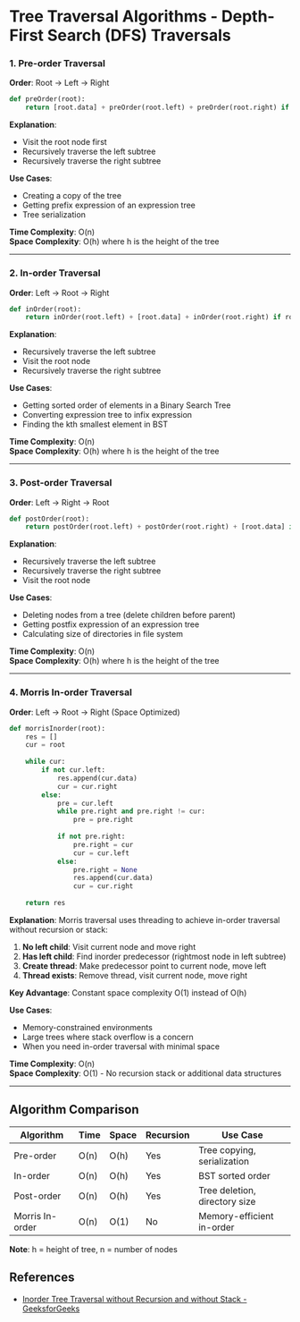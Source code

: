 # Tree Traversal Algorithms - Depth-First Search (DFS) Traversals

### 1. Pre-order Traversal
**Order**: Root → Left → Right

```python
def preOrder(root):
    return [root.data] + preOrder(root.left) + preOrder(root.right) if root else []
```

**Explanation**: 
- Visit the root node first
- Recursively traverse the left subtree
- Recursively traverse the right subtree

**Use Cases**: 
- Creating a copy of the tree
- Getting prefix expression of an expression tree
- Tree serialization

**Time Complexity**: O(n)  
**Space Complexity**: O(h) where h is the height of the tree

---

### 2. In-order Traversal
**Order**: Left → Root → Right

```python
def inOrder(root):
    return inOrder(root.left) + [root.data] + inOrder(root.right) if root else []
```

**Explanation**:
- Recursively traverse the left subtree
- Visit the root node
- Recursively traverse the right subtree

**Use Cases**:
- Getting sorted order of elements in a Binary Search Tree
- Converting expression tree to infix expression
- Finding the kth smallest element in BST

**Time Complexity**: O(n)  
**Space Complexity**: O(h) where h is the height of the tree

---

### 3. Post-order Traversal
**Order**: Left → Right → Root

```python
def postOrder(root):
    return postOrder(root.left) + postOrder(root.right) + [root.data] if root else []
```

**Explanation**:
- Recursively traverse the left subtree
- Recursively traverse the right subtree
- Visit the root node

**Use Cases**:
- Deleting nodes from a tree (delete children before parent)
- Getting postfix expression of an expression tree
- Calculating size of directories in file system

**Time Complexity**: O(n)  
**Space Complexity**: O(h) where h is the height of the tree

---

### 4. Morris In-order Traversal
**Order**: Left → Root → Right (Space Optimized)

```python
def morrisInorder(root):
    res = []
    cur = root
    
    while cur:
        if not cur.left:
            res.append(cur.data)
            cur = cur.right
        else:
            pre = cur.left
            while pre.right and pre.right != cur:
                pre = pre.right
            
            if not pre.right:
                pre.right = cur
                cur = cur.left
            else:
                pre.right = None
                res.append(cur.data)
                cur = cur.right
    
    return res
```

**Explanation**:
Morris traversal uses threading to achieve in-order traversal without recursion or stack:

1. **No left child**: Visit current node and move right
2. **Has left child**: Find inorder predecessor (rightmost node in left subtree)
3. **Create thread**: Make predecessor point to current node, move left
4. **Thread exists**: Remove thread, visit current node, move right

**Key Advantage**: Constant space complexity O(1) instead of O(h)

**Use Cases**:
- Memory-constrained environments
- Large trees where stack overflow is a concern
- When you need in-order traversal with minimal space

**Time Complexity**: O(n)  
**Space Complexity**: O(1) - No recursion stack or additional data structures

---

## Algorithm Comparison

| Algorithm | Time | Space | Recursion | Use Case |
|-----------|------|-------|-----------|----------|
| Pre-order | O(n) | O(h) | Yes | Tree copying, serialization |
| In-order | O(n) | O(h) | Yes | BST sorted order |
| Post-order | O(n) | O(h) | Yes | Tree deletion, directory size |
| Morris In-order | O(n) | O(1) | No | Memory-efficient in-order |

**Note**: h = height of tree, n = number of nodes

## References

- [Inorder Tree Traversal without Recursion and without Stack - GeeksforGeeks](https://www.geeksforgeeks.org/dsa/inorder-tree-traversal-without-recursion-and-without-stack/)